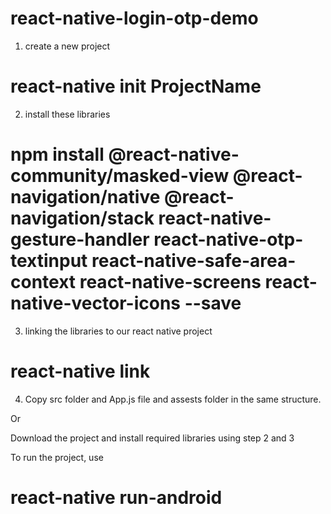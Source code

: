# react-native-login-otp-demo

1. create a new project 
# react-native init ProjectName

2. install these libraries 

# npm install @react-native-community/masked-view @react-navigation/native @react-navigation/stack react-native-gesture-handler react-native-otp-textinput react-native-safe-area-context react-native-screens react-native-vector-icons --save

3. linking the libraries to our react native project
# react-native link

4. Copy src folder and App.js file and assests folder in the same structure.

Or

Download the project and install required libraries using step 2 and 3


To run the project, use 
# react-native run-android

